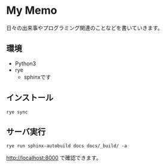 # My Memo

日々の出来事やプログラミング関連のことなどを書いていきます。

## 環境

- Python3
- rye
    - sphinxです

## インストール

```shell
rye sync
```

## サーバ実行

```shell
rye run sphinx-autobuild docs docs/_build/ -a
```

<http://localhost:8000> で確認できます。
